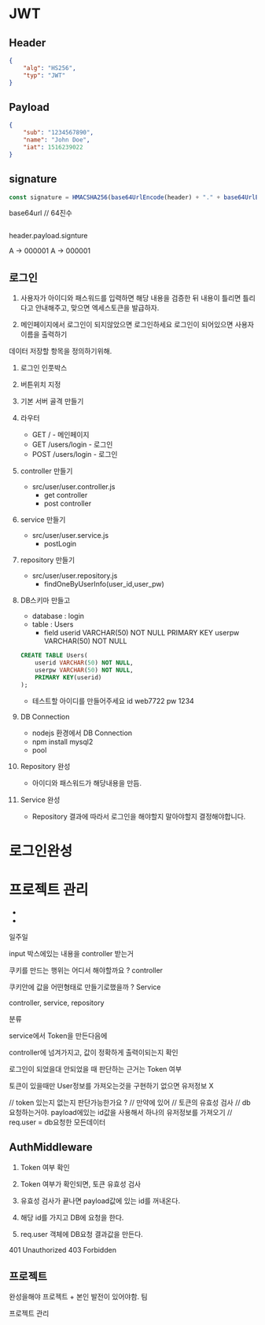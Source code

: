 # JWT

## Header

```json
{
    "alg": "HS256",
    "typ": "JWT"
}
```

## Payload

```json
{
    "sub": "1234567890",
    "name": "John Doe",
    "iat": 1516239022
}
```

## signature

```js
const signature = HMACSHA256(base64UrlEncode(header) + "." + base64UrlEncode(payload), your - 256 - bit - secret)
```

base64url
// 64진수

```js

```

header.payload.signture

A -> 000001
A -> 000001

## 로그인

1. 사용자가 아이디와 패스워드를 입력하면
   해당 내용을 검증한 뒤
   내용이 틀리면 틀리다고 안내해주고,
   맞으면 엑세스토큰을 발급하자.

2. 메인페이지에서 로그인이 되지않았으면 로그인하세요
   로그인이 되어있으면 사용자 이름을 출력하기

데이터 저장할 항목을 정의하기위해.

1. 로그인 인풋박스
2. 버튼위치 지정
3. 기본 서버 골격 만들기
4. 라우터

    - GET / - 메인페이지
    - GET /users/login - 로그인
    - POST /users/login - 로그인

5. controller 만들기

    - src/user/user.controller.js
        - get controller
        - post controller

6. service 만들기

    - src/user/user.service.js
        - postLogin

7. repository 만들기

    - src/user/user.repository.js
        - findOneByUserInfo(user_id,user_pw)

8. DB스키마 만들고

    - database : login
    - table : Users
        - field
          userid VARCHAR(50) NOT NULL PRIMARY KEY
          userpw VARCHAR(50) NOT NULL

    ```sql
    CREATE TABLE Users(
        userid VARCHAR(50) NOT NULL,
        userpw VARCHAR(50) NOT NULL,
        PRIMARY KEY(userid)
    );
    ```

    - 테스트할 아이디를 만들어주세요 id web7722 pw 1234

9. DB Connection

    - nodejs 환경에서 DB Connection
    - npm install mysql2
    - pool

10. Repository 완성

    - 아이디와 패스워드가 해당내용을 만듬.

11. Service 완성
    - Repository 결과에 따라서 로그인을 해야할지 말아야할지 결정해야합니다.

# 로그인완성

# 프로젝트 관리

-
-

일주일

input 박스에있는 내용을 controller 받는거

쿠키를 만드는 행위는
어디서 해야할까요 ? controller

쿠키안에 값을 어떤형태로 만들기로했을까 ?
Service

controller, service, repository

분류

service에서 Token을 만든다음에

controller에 넘겨가지고,
값이 정확하게 출력이되는지 확인

로그인이 되었을대
안되었을 때
판단하는 근거는
Token 여부

토큰이 있을때만 User정보를 가져오는것을 구현하기
없으면 유저정보 X

// token 있는지 없는지 판단가능한가요 ?
// 만약에 있어
// 토큰의 유효성 검사
// db 요청하는거야. payload에있는 id값을 사용해서 하나의 유저정보를 가져오기
// req.user = db요청한 모든데이터

## AuthMiddleware

1. Token 여부 확인

2. Token 여부가 확인되면, 토큰 유효성 검사
3. 유효성 검사가 끝나면 payload값에 있는 id를 꺼내온다.

4. 해당 id를 가지고 DB에 요청을 한다.

5. req.user 객체에 DB요청 결과값을 만든다.

401 Unauthorized
403 Forbidden

## 프로젝트

완성을해야 프로젝트 + 본인 발전이 있어야함.
팀

프로젝트 관리

